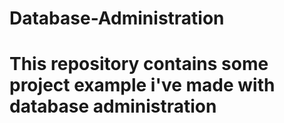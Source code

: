 # Database-Administration
# This repository contains some project example i've made with database administration
